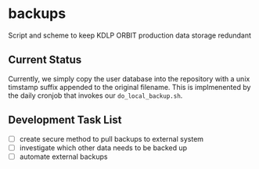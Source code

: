 # backups

Script and scheme to keep KDLP ORBIT production data storage redundant

## Current Status

Currently, we simply copy the user database into the repository with a unix timstamp suffix appended to the original filename. This is implmenented by the daily cronjob that invokes our `do_local_backup.sh`.

## Development Task List 

- [ ] create secure method to pull backups to external system
- [ ] investigate which other data needs to be backed up
- [ ] automate external backups
